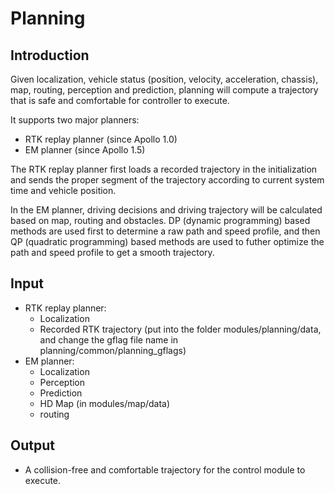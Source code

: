 # Planning

## Introduction
  Given localization, vehicle status (position, velocity, acceleration, chassis), map, routing,
  perception and prediction, planning will compute a trajectory that is safe and comfortable for controller to execute.

  It supports two major planners:
  * RTK replay planner (since Apollo 1.0)
  * EM planner (since Apollo 1.5)

  The RTK replay planner first loads a recorded trajectory in the initialization and sends the proper segment of the trajectory according to current system time and vehicle position.

  In the EM planner, driving decisions and driving trajectory will be calculated based on map, routing and obstacles. DP (dynamic programming) based methods are used first to determine a raw path and speed profile, and then QP (quadratic programming) based methods are used to futher optimize the path and speed profile to get a smooth trajectory.

## Input
  * RTK replay planner:
    * Localization
    * Recorded RTK trajectory (put into the folder modules/planning/data, and change the gflag file name in planning/common/planning_gflags)
  * EM planner:
    * Localization
    * Perception
    * Prediction
    * HD Map (in modules/map/data)
    * routing

## Output
  * A collision-free and comfortable trajectory for the control module to execute.
